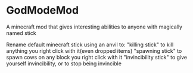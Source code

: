 # GodModeMod
A minecraft mod that gives interesting abilities to anyone with magically named stick

Rename default minecraft stick using an anvil to:
"killing stick" to kill anything you right click with it(even dropped items)
"spawning stick" to spawn cows on any block you right click with it
"invincibility stick" to give yourself invincibility, or to stop being invincible
